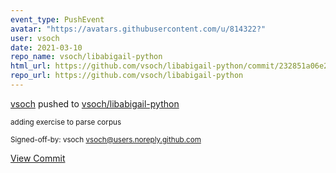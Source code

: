 ```yaml
---
event_type: PushEvent
avatar: "https://avatars.githubusercontent.com/u/814322?"
user: vsoch
date: 2021-03-10
repo_name: vsoch/libabigail-python
html_url: https://github.com/vsoch/libabigail-python/commit/232851a06e2ec3297ce847cc65d2a94575602da1
repo_url: https://github.com/vsoch/libabigail-python
---
```


<a href='https://github.com/vsoch' target='_blank'>vsoch</a> pushed to <a href='https://github.com/vsoch/libabigail-python' target='_blank'>vsoch/libabigail-python</a>

<small>adding exercise to parse corpus

Signed-off-by: vsoch <vsoch@users.noreply.github.com></small>

<a href='https://github.com/vsoch/libabigail-python/commit/232851a06e2ec3297ce847cc65d2a94575602da1' target='_blank'>View Commit</a>
